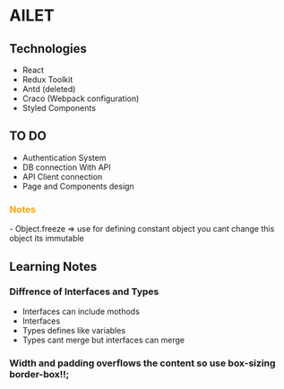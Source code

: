 # AILET

## Technologies

- React
- Redux Toolkit
- Antd (deleted)
- Craco (Webpack configuration)
- Styled Components

## TO DO

- Authentication System
- DB connection With API
- API Client connection
- Page and Components design

<h3 style="color:orange">Notes</h3>
- Object.freeze => use for defining constant object you cant change this object its immutable

## Learning Notes

### Diffrence of Interfaces and Types

- Interfaces can include mothods
- Interfaces
- Types defines like variables
- Types cant merge but interfaces can merge

### Width and padding overflows the content so use box-sizing border-box!!;
